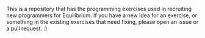This is a repository that has the programming exercises used in recruiting new programmers for Equilibrium. If you have a new idea for an exercise, or something in the existing exercises that need fixing, please open an issue or a pull request. :)
